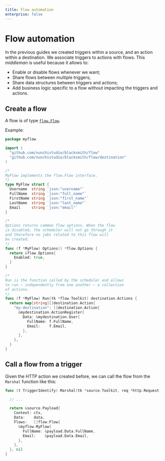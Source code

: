 ```yaml
---
title: Flow automation
enterprise: false
---
```


# Flow automation

In the previous guides we created triggers within a source, and an action within
a destination. We associate triggers to actions with flows. This *middleman* is
useful because it allows to:
- Enable or disable flows whenever we want;
- Share flows between multiple triggers;
- Share data structures between triggers and actions;
- Add business logic specific to a flow without impacting the triggers and actions.

## Create a flow

A flow is of type
[`flow.Flow`](https://pkg.go.dev/github.com/nunchistudio/blacksmith/flow?tab=doc#Flow).

Example:
```go
package myflow

import (
  "github.com/nunchistudio/blacksmith/flow"
  "github.com/nunchistudio/blacksmith/flow/destination"
)

/*
MyFlow implements the flow.Flow interface.
*/
type MyFlow struct {
  Username  string `json:"username"`
  FullName  string `json:"full_name"`
  FirstName string `json:"first_name"`
  LastName  string `json:"last_name"`
  Email     string `json:"email"`
}

/*
Options returns common flow options. When the flow
is disabled, the scheduler will not go through it
and therefore no jobs related to this flow will
be created.
*/
func (f *MyFlow) Options() *flow.Options {
  return &flow.Options{
    Enabled: true,
  }
}

/*
Run is the function called by the scheduler and allows
to run — independently from one another — a collection
of actions.
*/
func (f *MyFlow) Run(tk *flow.Toolkit) destination.Actions {
  return map[string][]destination.Action{
    "my-destination": []destination.Action{
      &mydestination.ActionRegister{
        Data: &mydestination.User{
          FullName: f.FullName,
          Email:    f.Email,
        },
      },
    },
  }
}
```

## Call a flow from a trigger
Given the HTTP action we created before, we can call the flow from the `Marshal`
function like this:
```go
func (t TriggerIdentify) Marshal(tk *source.Toolkit, req *http.Request) (*source.Payload, error) {

  // ...

  return &source.Payload{
    Context: ctx,
    Data:    data,
    Flows:   []flow.Flow{
      &myflow.MyFlow{
        FullName: &payload.Data.FullName,
        Email:    &payload.Data.Email,
      },
    },
  }, nil
}
```
